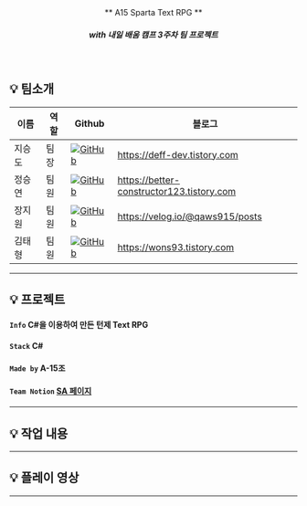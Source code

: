 
<br/>
<br/>

<p align="center"> ** A15 Sparta Text RPG **  </p>

##### <p align="center"> <b> _with 내일 배움 캠프 3주차 팀 프로젝트_ </b>


<br/>

## :bulb: 팀소개
| 이름  | 역할  |Github|블로그|
|-----|-----|---|---|
| 지승도 | 팀장  |<a href="https://github.com/seungdo1234">![GitHub](https://img.shields.io/badge/github-%23121011.svg?style=for-the-badge&logo=github&logoColor=white)</a>|https://deff-dev.tistory.com
| 정승연 | 팀원 |<a href="https://github.com/Charen523">![GitHub](https://img.shields.io/badge/github-%23121011.svg?style=for-the-badge&logo=github&logoColor=white)</a>|https://better-constructor123.tistory.com
| 장지원 | 팀원|<a href="https://github.com/qaws1234plok">![GitHub](https://img.shields.io/badge/github-%23121011.svg?style=for-the-badge&logo=github&logoColor=white)</a>|https://velog.io/@qaws915/posts
| 김태형| 팀원|<a href="https://github.com/DevWons93">![GitHub](https://img.shields.io/badge/github-%23121011.svg?style=for-the-badge&logo=github&logoColor=white)</a>|https://wons93.tistory.com
---

## :bulb: 프로젝트  

#### `Info` **C#을 이용하여 만든 턴제 Text RPG**

#### `Stack` **C#**   

#### `Made by` **A-15조** 
 
####  `Team Notion`   [SA 페이지](https://www.notion.so/teamsparta/15-1c24062ca6b64910843483d1ec282867)

---

## :bulb: 작업 내용

     
--- 

## :bulb: 플레이 영상

---
